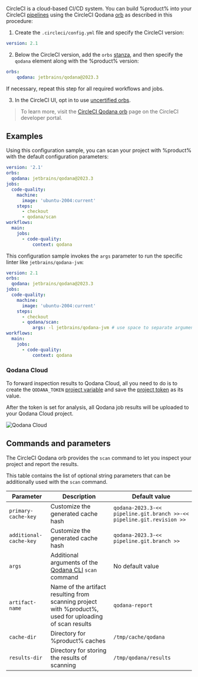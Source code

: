 [//]: # (title: CircleCI)

CircleCI is a cloud-based CI/CD system. You can build %product% into your CircleCI 
[pipelines](https://circleci.com/docs/concepts#pipelines) using the CircleCI Qodana 
[orb](https://circleci.com/docs/orb-concepts) as described in this procedure:

1. Create the `.circleci/config.yml` file and specify the CircleCI version:

```yaml
version: 2.1
```

2. Below the CircleCI version, add the <code>orbs</code> 
<a href="https://circleci.com/docs/orb-concepts#using-orbs-within-your-orb-and-register-time-resolution">stanza</a>, and 
then specify the <code>qodana</code> element along with the %product% version:

```yaml
orbs: 
    qodana: jetbrains/qodana@2023.3
```

If necessary, repeat this step for all required workflows and jobs.

3. In the CircleCI UI, opt in to use [uncertified orbs](https://circleci.com/docs/orbs-faq#using-uncertified-orbs). 

> To learn more, visit the [CircleCI Qodana orb](https://circleci.com/developer/orbs/orb/jetbrains/qodana) page on
> the CircleCI developer portal.

## Examples

Using this configuration sample, you can scan your project with %product% with the default configuration parameters:

```yaml
version: '2.1'
orbs:
  qodana: jetbrains/qodana@2023.3
jobs:
  code-quality:
    machine:
      image: 'ubuntu-2004:current'
    steps:
      - checkout
      - qodana/scan
workflows:
  main:
    jobs:
      - code-quality:
          context: qodana
```

This configuration sample invokes the `args` parameter to run the specific linter like `jetbrains/qodana-jvm`:

```yaml
version: 2.1
orbs:
  qodana: jetbrains/qodana@2023.3
jobs:
  code-quality:
    machine:
      image: 'ubuntu-2004:current'
    steps:
      - checkout
      - qodana/scan:
          args: -l jetbrains/qodana-jvm # use space to separate arguments
workflows:
  main:
    jobs:
      - code-quality:
          context: qodana
```

### Qodana Cloud

<chunk id="circleci-qodana-cloud">

To forward inspection results to Qodana Cloud, all you need to do is to create the `QODANA_TOKEN` [project variable](https://circleci.com/docs/set-environment-variable/#set-an-environment-variable-in-a-project) and
   save the [project token](cloud-projects.topic#cloud-manage-projects) as its value.

After the token is set for analysis, all Qodana job results will be uploaded to your Qodana Cloud project.

</chunk>

![Qodana Cloud](https://user-images.githubusercontent.com/13538286/214899046-572649db-fe62-49b2-a368-b5d07737c1c1.gif)

## Commands and parameters

The CircleCI Qodana orb provides the `scan` command to let you inspect your project and report the results.

This table contains the list of optional string parameters that can be additionally used with the `scan` command.

[//]: # (TODO What are other options for additional-cache-hash?)
[//]: # (TODO What other options are available for artifact-name?)

| Parameter              | Description                                                                                             | Default value                                                         |
|------------------------|---------------------------------------------------------------------------------------------------------|-----------------------------------------------------------------------|
| `primary-cache-key`    | Customize the generated cache hash                                                                      | `qodana-2023.3-<< pipeline.git.branch >>-<< pipeline.git.revision >>` |
| `additional-cache-key` | Customize the generated cache hash                                                                      | `qodana-2023.3-<< pipeline.git.branch >>`                             |
| `args`                 | Additional arguments of the [Qodana CLI](https://github.com/jetbrains/qodana-cli#scan) `scan` command   | No default value                                                      |
| `artifact-name`        | Name of the artifact resulting from scanning project with %product%, used for uploading of scan results | `qodana-report`                                                       |
| `cache-dir`            | Directory for %product% caches                                                                          | `/tmp/cache/qodana`                                                   |
| `results-dir`          | Directory for storing the results of scanning                                                           | `/tmp/qodana/results`                                                 |